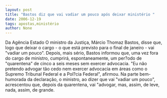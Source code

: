 ```yaml
---
layout: post
title: "Bastos diz que vai vadiar um pouco após deixar ministério "
date: 2006-12-19
tags: apostas,ministério
author: None
---
```

Da Agência Estado
O ministro da Justiça, Márcio Thomaz Bastos, disse que, logo que deixar o cargo - o que está previsto para o final de janeiro - vai \"vadiar um pouco\". 
Depois, mais sério, Bastos informou que, uma vez fora do cargo de ministro, cumprirá, espontaneamente, um per?odo de \"quarentena\" de cinco a seis meses sem exercer advocacia. 
\"Eu não pretendo advogar tão cedo nem exercer advocacia em áreas como o Supremo Tribunal Federal e a Pol?cia Federal\", afirmou. 
Na parte bem-humorada da declaração, o ministro, ao dizer que vai \"vadiar um pouco\", acrescentou que, depois da quarentena, vai \"advogar, mas, assim, de leve, nada, assim, de grande. 